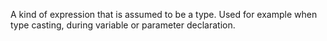 A kind of expression that is assumed to be a type.
Used for example when type casting, during variable or parameter declaration.